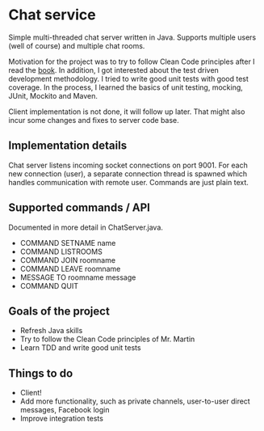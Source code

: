 # Chat service

Simple multi-threaded chat server written in Java. Supports multiple users (well of course) and multiple chat rooms. 

Motivation for the project was to try to follow Clean Code principles after I read the [book](https://www.amazon.co.uk/Clean-Code-Handbook-Software-Craftsmanship/dp/0132350882/ref=sr_1_1?s=books&ie=UTF8&qid=1492443990&sr=1-1&keywords=clean+code). In addition, I got interested about the test driven development methodology. I tried to write good unit tests with good test coverage. In the process, I learned the basics of unit testing, mocking, JUnit, Mockito and Maven. 

Client implementation is not done, it will follow up later. That might also incur some changes and fixes to server code base.

## Implementation details
Chat server listens incoming socket connections on port 9001. For each new connection (user), a separate connection thread is spawned which handles communication with remote user. Commands are just plain text.

## Supported commands / API
Documented in more detail in ChatServer.java.
- COMMAND SETNAME name
- COMMAND LISTROOMS
- COMMAND JOIN roomname
- COMMAND LEAVE roomname
- MESSAGE TO roomname message
- COMMAND QUIT

## Goals of the project
- Refresh Java skills
- Try to follow the Clean Code principles of Mr. Martin
- Learn TDD and write good unit tests

## Things to do
- Client!
- Add more functionality, such as private channels, user-to-user direct messages, Facebook login
- Improve integration tests